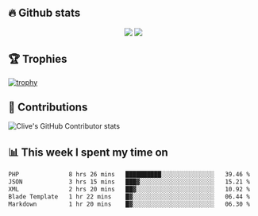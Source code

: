 ## &#128293; Github stats

<!-- GitHub Readme Streak Stats - https://github.com/DenverCoder1/github-readme-streak-stats -->
<p align="center">

<picture>
  <source 
    srcset="https://github-readme-stats.vercel.app/api?username=clivewalkden&count_private=true&show_icons=true&theme=darcula"
    media="(prefers-color-scheme: dark)"
  />
  <source
    srcset="https://github-readme-stats.vercel.app/api?username=clivewalkden&count_private=true&show_icons=true&theme=calm"
    media="(prefers-color-scheme: light), (prefers-color-scheme: no-preference)"
  />
  <img src="https://github-readme-stats.vercel.app/api?username=clivewalkden&count_private=true&show_icons=true&theme=darcula" />
</picture>

<a href="https://git.io/streak-stats" target="_blank">
  <img src="http://github-readme-streak-stats.herokuapp.com?user=clivewalkden&theme=darcula&date_format=j%20M%5B%20Y%5D" />
</a>

</p>

## &#127942; Trophies
[![trophy](https://github-profile-trophy.vercel.app/?username=clivewalkden&theme=onedark)](https://github.com/clivewalkden/github-profile-trophy)

## &#129309; Contributions
![Clive's GitHub Contributor stats](https://github-contributor-stats.vercel.app/api?username=clivewalkden)

## &#128202; This week I spent my time on
<!--START_SECTION:waka-->

```txt
PHP              8 hrs 26 mins   ██████████░░░░░░░░░░░░░░░   39.46 %
JSON             3 hrs 15 mins   ███▓░░░░░░░░░░░░░░░░░░░░░   15.21 %
XML              2 hrs 20 mins   ██▓░░░░░░░░░░░░░░░░░░░░░░   10.92 %
Blade Template   1 hr 22 mins    █▓░░░░░░░░░░░░░░░░░░░░░░░   06.44 %
Markdown         1 hr 20 mins    █▓░░░░░░░░░░░░░░░░░░░░░░░   06.30 %
```

<!--END_SECTION:waka-->
